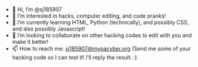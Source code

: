 - 👋 Hi, I’m @sj185907
- 👀 I’m interested in hacks, computer editing, and code pranks!
- 🌱 I’m currently learning HTML, Python (technically), and possibly CSS, and also possibly Javascript!
- 💞️ I’m looking to collaborate on other hacking codes to edit with you and make it better!
- 📫 How to reach me: sj185907@mypacyber.org (Send me some of your hacking code so I can test it! I'll reply the result. :)

<!---
sj185907/sj185907 is a ✨ special ✨ repository because its `README.md` (this file) appears on your GitHub profile.
You can click the Preview link to take a look at your changes.
--->
